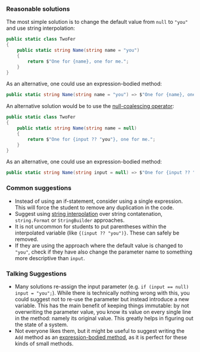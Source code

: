 ### Reasonable solutions

The most simple solution is to change the default value from `null` to `"you"` and use string interpolation:

```csharp
public static class TwoFer
{
    public static string Name(string name = "you")
    {
        return $"One for {name}, one for me.";
    }
}
```

As an alternative, one could use an expression-bodied method:

```csharp
public static string Name(string name = "you") => $"One for {name}, one for me.";
```

An alternative solution would be to use the [null-coalescing operator](https://docs.microsoft.com/en-us/dotnet/csharp/language-reference/operators/null-coalescing-operator):

```csharp
public static class TwoFer
{
    public static string Name(string name = null)
    {
        return $"One for {input ?? "you"}, one for me.";
    }
}
```

As an alternative, one could use an expression-bodied method:

```csharp
public static string Name(string input = null) => $"One for {input ?? "you"}, one for me.";
```

### Common suggestions

- Instead of using an if-statement, consider using a single expression. This will force the student to remove any duplication in the code.
- Suggest using [string interpolation](https://docs.microsoft.com/en-us/dotnet/csharp/language-reference/tokens/interpolated) over string contatenation, `string.Format` or `StringBuilder` approaches.
- It is not uncommon for students to put parentheses within the interpolated variable (like `{(input ?? "you")}`. These can safely be removed.
- If they are using the approach where the default value is changed to `"you"`, check if they have also change the parameter name to something more descriptive than `input`.

### Talking Suggestions

- Many solutions re-assign the input parameter (e.g. `if (input == null) input = "you";`). While there is technically nothing wrong with this, you could suggest not to re-use the parameter but instead introduce a new variable. This has the main benefit of keeping things immutable: by not overwriting the parameter value, you know its value on every single line in the method: namely its original value. This greatly helps in figuring out the state of a system.
- Not everyone likes them, but it might be useful to suggest writing the `Add` method as an [expression-bodied method](https://docs.microsoft.com/en-us/dotnet/csharp/programming-guide/statements-expressions-operators/expression-bodied-members#methods), as it is perfect for these kinds of small methods.
